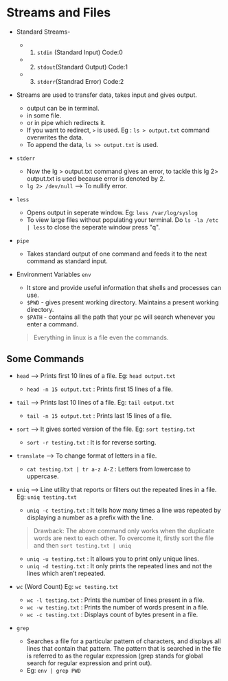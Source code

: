 # Streams and Files
- Standard Streams-
  - 1. `stdin` (Standard Input)   Code:0
  - 2. `stdout`(Standard Output)  Code:1
  - 3. `stderr`(Standrad Error)   Code:2
  
- Streams are used to transfer data, takes input and gives output.
    - output can be in terminal.
    - in some file.
    - or in pipe which redirects it.
    - If you want to redirect, `>` is used. Eg : `ls > output.txt` command overwrites the data.
    - To append the data, `ls >> output.txt` is used.

- `stderr`
  - Now the lg > output.txt command gives an error, to tackle this lg 2> output.txt is used because error is denoted by 2.
  - `lg 2> /dev/null` --> To nullify error.

- `less`
  - Opens output in seperate window. Eg: `less /var/log/syslog`
  - To view large files without populating your terminal. Do `ls -la /etc | less` to close the seperate window press "q".
 
- `pipe`
  - Takes standard output of one command and feeds it to the next command as standard input.

- Environment Variables `env`
  - It store and provide useful information that shells and processes can use.
  - `$PWD`  - gives present working directory. Maintains a present working directory.
  - `$PATH` - contains all the path that your pc will search whenever you enter a command.  
  > Everything in linux is a file even the commands.

## Some Commands
- `head` --> Prints first 10 lines of a file. Eg: `head output.txt`
  - `head -n 15 output.txt` : Prints first 15 lines of a file.

- `tail` --> Prints last 10 lines of a file. Eg: `tail output.txt`
  - `tail -n 15 output.txt` : Prints last 15 lines of a file.

- `sort` --> It gives sorted version of the file. Eg: `sort testing.txt`
  - `sort -r testing.txt` : It is for reverse sorting.

- `translate` --> To change format of letters in a file.
  - `cat testing.txt | tr a-z A-Z` : Letters from lowercase to uppercase.

- `uniq` --> Line utility that reports or filters out the repeated lines in a file. Eg: `uniq testing.txt`
  - `uniq -c testing.txt` : It tells how many times a line was repeated by displaying a number as a prefix with the line.
  > Drawback: The above command only works when the duplicate words are next to each other. 
  > To overcome it, firstly sort the file and then `sort testing.txt | uniq`

  - `uniq -u testing.txt` : It allows you to print only unique lines.
  - `uniq -d testing.txt` : It only prints the repeated lines and not the lines which aren’t repeated.

- `wc` (Word Count) Eg: `wc testing.txt`
  - `wc -l testing.txt` : Prints the number of lines present in a file.
  - `wc -w testing.txt` : Prints the number of words present in a file.
  - `wc -c testing.txt` : Displays count of bytes present in a file.
 
- `grep` 
  -  Searches a file for a particular pattern of characters, and displays all lines that contain that pattern. The pattern that is searched in the file is referred to as the regular expression (grep stands for global search for regular expression and print out). 
  -  Eg: `env | grep PWD`
